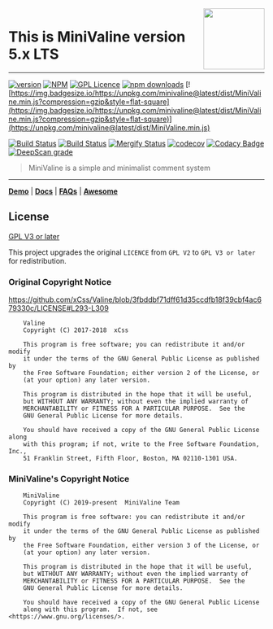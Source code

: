 <img src='https://cdn.jsdelivr.net/gh/MiniValine/MiniValine@master/.github/img/minivaline.png' width='120' align="right" />

# This is MiniValine version 5.x LTS
------------------------------

[![version](https://img.shields.io/github/release/MiniValine/MiniValine.svg?style=flat-square)](https://github.com/MiniValine/MiniValine/releases)
[![NPM](https://img.shields.io/npm/v/minivaline.svg?style=flat-square)](https://www.npmjs.com/package/minivaline)
[![GPL Licence](https://cdn.jsdelivr.net/gh/MHuiG/imgbed/github/gpl.svg)](https://opensource.org/licenses/GPL-3.0/)
[![npm downloads](https://img.shields.io/npm/dm/minivaline.svg?style=flat-square)](https://www.npmjs.com/package/minivaline)
[![https://img.badgesize.io/https://unpkg.com/minivaline@latest/dist/MiniValine.min.js?compression=gzip&style=flat-square](https://img.badgesize.io/https://unpkg.com/minivaline@latest/dist/MiniValine.min.js?compression=gzip&style=flat-square)](https://unpkg.com/minivaline@latest/dist/MiniValine.min.js)


[![Build Status](https://travis-ci.com/MiniValine/MiniValine.svg?branch=master)](https://travis-ci.com/MiniValine/MiniValine)
[![Build Status](https://github.com/MiniValine/MiniValine/workflows/Node.js%20CI/badge.svg)](https://github.com/MiniValine/MiniValine/actions)
[![Mergify Status](https://img.shields.io/endpoint.svg?url=https://gh.mergify.io/badges/MiniValine/MiniValine&style=flat)](https://mergify.io)
[![codecov](https://codecov.io/gh/MiniValine/MiniValine/branch/master/graph/badge.svg)](https://codecov.io/gh/MiniValine/MiniValine)
[![Codacy Badge](https://api.codacy.com/project/badge/Grade/9c203d6a0703457081c8d563a0b3b810)](https://www.codacy.com/gh/MiniValine/MiniValine?utm_source=github.com&amp;utm_medium=referral&amp;utm_content=MiniValine/MiniValine&amp;utm_campaign=Badge_Grade)
[![DeepScan grade](https://deepscan.io/api/teams/11674/projects/14601/branches/275411/badge/grade.svg)](https://deepscan.io/dashboard#view=project&tid=11674&pid=14601&bid=275411)

> MiniValine is a simple and minimalist comment system
------------------------------

**[Demo](https://minivaline.github.io)** | **[Docs](https://minivaline.js.org/docs/)** | **[FAQs](https://minivaline.js.org/docs/v5/en/#/FAQ)** | **[Awesome](https://github.com/MiniValine/AWESOME-MiniValine)**





## License

[GPL V3 or later](https://github.com/MiniValine/MiniValine/blob/master/LICENSE)


This project upgrades the original `LICENCE` from `GPL V2` to `GPL V3 or later` for redistribution.

### Original Copyright Notice

https://github.com/xCss/Valine/blob/3fbddbf71dff61d35ccdfb18f39cbf4ac679330c/LICENSE#L293-L309

```
    Valine
    Copyright (C) 2017-2018  xCss

    This program is free software; you can redistribute it and/or modify
    it under the terms of the GNU General Public License as published by
    the Free Software Foundation; either version 2 of the License, or
    (at your option) any later version.

    This program is distributed in the hope that it will be useful,
    but WITHOUT ANY WARRANTY; without even the implied warranty of
    MERCHANTABILITY or FITNESS FOR A PARTICULAR PURPOSE.  See the
    GNU General Public License for more details.

    You should have received a copy of the GNU General Public License along
    with this program; if not, write to the Free Software Foundation, Inc.,
    51 Franklin Street, Fifth Floor, Boston, MA 02110-1301 USA.

```

### MiniValine's Copyright Notice

```
    MiniValine
    Copyright (C) 2019-present  MiniValine Team

    This program is free software: you can redistribute it and/or modify
    it under the terms of the GNU General Public License as published by
    the Free Software Foundation, either version 3 of the License, or
    (at your option) any later version.

    This program is distributed in the hope that it will be useful,
    but WITHOUT ANY WARRANTY; without even the implied warranty of
    MERCHANTABILITY or FITNESS FOR A PARTICULAR PURPOSE.  See the
    GNU General Public License for more details.

    You should have received a copy of the GNU General Public License
    along with this program.  If not, see <https://www.gnu.org/licenses/>.

```